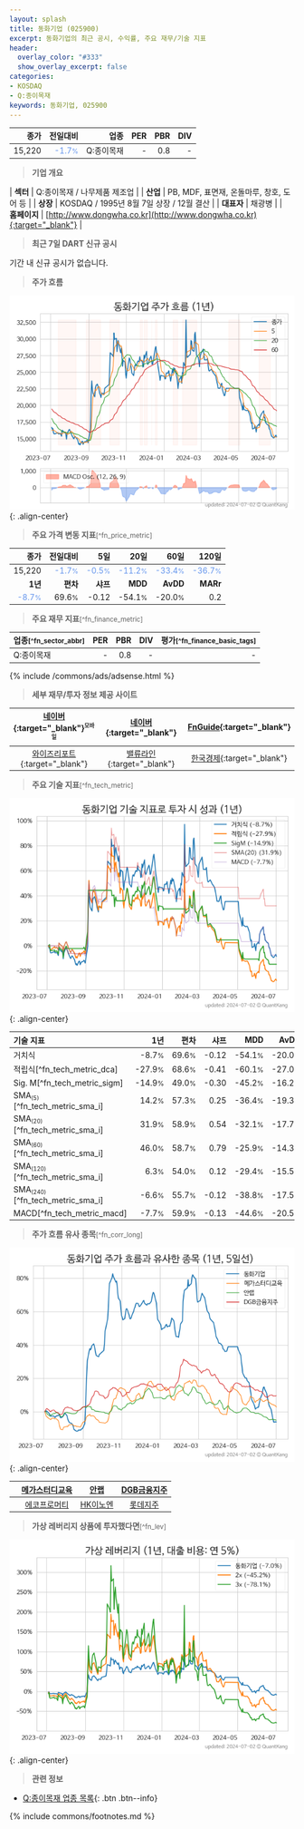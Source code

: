 ```yaml
---
layout: splash
title: 동화기업 (025900)
excerpt: 동화기업의 최근 공시, 수익률, 주요 재무/기술 지표
header:
  overlay_color: "#333"
  show_overlay_excerpt: false
categories:
- KOSDAQ
- Q:종이목재
keywords: 동화기업, 025900
---
```


| **종가** | **전일대비** | **업종** | **PER** | **PBR** | **DIV** |
| -------: | -----------: | -------: | ------: | ------: | ------: |
| 15,220 | <span style="color: cornflowerblue">-1.7<small>%</small></span> | Q:종이목재 | - | 0.8 | - |

<!-- more -->


> **기업 개요**<a id="company"></a>

| <span style="white-space:nowrap;">**섹터**</span> | Q:종이목재 / 나무제품 제조업 |
| <span style="white-space:nowrap;">**산업**</span> | PB, MDF, 표면재, 온돌마루, 창호, 도어 등 |
| <span style="white-space:nowrap;">**상장**</span> | KOSDAQ / 1995년 8월 7일 상장 / 12월 결산 |
| <span style="white-space:nowrap;">**대표자**</span> | 채광병 |
| <span style="white-space:nowrap;">**홈페이지**</span> | [http://www.dongwha.co.kr](http://www.dongwha.co.kr){:target="_blank"} |


> **최근 7일 DART 신규 공시**<a id="dart"></a>

기간 내 신규 공시가 없습니다.


> **주가 흐름**<a id="price"></a>

![025900](/stock/images/025900.png){: .align-center}


> **주요 가격 변동 지표**<small>[^fn_price_metric]</small>

| **종가** | **전일대비** | **5일** | **20일** | **60일** | **120일** |
| -------: | -----------: | ------: | -------: | -------: | --------: |
| 15,220 | <span style="color: cornflowerblue">-1.7<small>%</small></span> | <span style="color: cornflowerblue">-0.5<small>%</small></span> | <span style="color: cornflowerblue">-11.2<small>%</small></span> | <span style="color: cornflowerblue">-33.4<small>%</small></span> | <span style="color: cornflowerblue">-36.7<small>%</small></span> |
| **1년** | **편차** | **샤프** | **MDD** | **AvDD** | **MARr** |
| <span style="color: cornflowerblue">-8.7<small>%</small></span> | 69.6<small>%</small> | -0.12 | -54.1<small>%</small> | -20.0<small>%</small> | 0.2 |


> **주요 재무 지표**<small>[^fn_finance_metric]</small>

| **업종**<small>[^fn_sector_abbr]</small> | **PER** | **PBR** | **DIV** | **평가**<small>[^fn_finance_basic_tags]</small> |
| :--------------------------------------- | ------: | ------: | ------: | ----------------------------------------------: |
| Q:종이목재 | - | 0.8 | - | - |



{% include /commons/ads/adsense.html %}

> **세부 재무/투자 정보 제공 사이트**

| [네이버](https://m.stock.naver.com/domestic/stock/025900/finance/summary){:target="_blank"}<sup><small>모바일</small></sup> | [네이버](https://finance.naver.com/item/coinfo.naver?code=025900){:target="_blank"} | [FnGuide](https://comp.fnguide.com/SVO2/ASP/SVD_Invest.asp?gicode=A025900&MenuYn=Y){:target="_blank"} |
| :---: | :---: | :---: |
| [와이즈리포트](https://comp.wisereport.co.kr/company/c1040001.aspx?cmp_cd=025900){:target="_blank"} | [밸류라인](https://www.valueline.co.kr/finance/summary/025900){:target="_blank"} | [한국경제](https://markets.hankyung.com/stock/025900/financial-summary){:target="_blank"} |


> **주요 기술 지표**<small>[^fn_tech_metric]</small>


![025900](/stock/images/025900_tech.png){: .align-center}

| **기술 지표** | **1년** | **편차** | **샤프** | **MDD** | **AvDD** |
| :------------ | ------: | -----------: | -------: | ------: | -------: |
| 거치식 | -8.7<small>%</small> | 69.6<small>%</small> | -0.12 | -54.1<small>%</small> | -20.0<small>%</small> |
| 적립식[^fn_tech_metric_dca] | -27.9<small>%</small> | 68.6<small>%</small> | -0.41 | -60.1<small>%</small> | -27.0<small>%</small> |
| Sig. M[^fn_tech_metric_sigm] | -14.9<small>%</small> | 49.0<small>%</small> | -0.30 | -45.2<small>%</small> | -16.2<small>%</small> |
| SMA<small><sub>(5)</sub></small>[^fn_tech_metric_sma_i] | 14.2<small>%</small> | 57.3<small>%</small> | 0.25 | -36.4<small>%</small> | -19.3<small>%</small> |
| SMA<small><sub>(20)</sub></small>[^fn_tech_metric_sma_i] | 31.9<small>%</small> | 58.9<small>%</small> | 0.54 | -32.1<small>%</small> | -17.7<small>%</small> |
| SMA<small><sub>(60)</sub></small>[^fn_tech_metric_sma_i] | 46.0<small>%</small> | 58.7<small>%</small> | 0.79 | -25.9<small>%</small> | -14.3<small>%</small> |
| SMA<small><sub>(120)</sub></small>[^fn_tech_metric_sma_i] | 6.3<small>%</small> | 54.0<small>%</small> | 0.12 | -29.4<small>%</small> | -15.5<small>%</small> |
| SMA<small><sub>(240)</sub></small>[^fn_tech_metric_sma_i] | -6.6<small>%</small> | 55.7<small>%</small> | -0.12 | -38.8<small>%</small> | -17.5<small>%</small> |
| MACD[^fn_tech_metric_macd] | -7.7<small>%</small> | 59.9<small>%</small> | -0.13 | -44.6<small>%</small> | -20.5<small>%</small> |


> **주가 흐름 유사 종목**<a id="corr"></a><small>[^fn_corr_long]</small>

![025900](/stock/images/025900_corr.png){: .align-center}

|       | [메가스터디교육](/215200/) | [안랩](/053800/) | [DGB금융지주](/139130/) |
| :---: | :------------------------------------: | :------------------------------------: | :------------------------------------: |
|       | [에코프로머티](/450080/) | [HK이노엔](/195940/) | [롯데지주](/004990/) |


> **가상 레버리지 상품에 투자했다면**<a id="2x"></a><small>[^fn_lev]</small>

![025900](/stock/images/025900_2x.png){: .align-center}


> **관련 정보**

- [Q:종이목재 업종 목록](/stats/sector/kosdaq_업종_종이목재_종목/){: .btn .btn--info}

{% include commons/footnotes.md %}